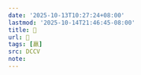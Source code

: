 ```yaml
---
date: '2025-10-13T10:27:24+08:00'
lastmod: '2025-10-14T21:46:45-08:00'
title: 􁏥
url: 􁏥
tags: [羸]
src: DCCV
note:
---
```


